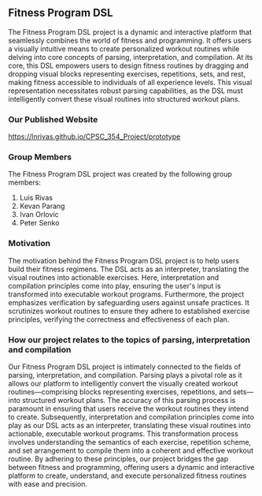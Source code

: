 ## Fitness Program DSL

The Fitness Program DSL project is a dynamic and interactive platform that seamlessly combines the world of fitness and programming. It offers users a visually intuitive means to create personalized workout routines while delving into core concepts of parsing, interpretation, and compilation. At its core, this DSL empowers users to design fitness routines by dragging and dropping visual blocks representing exercises, repetitions, sets, and rest, making fitness accessible to individuals of all experience levels. This visual representation necessitates robust parsing capabilities, as the DSL must intelligently convert these visual routines into structured workout plans.

### Our Published Website
https://lnrivas.github.io/CPSC_354_Project/prototype


### Group Members
The Fitness Program DSL project was created by the following group members:
1. Luis Rivas
2. Kevan Parang
3. Ivan Orlovic
4. Peter Senko

### Motivation
The motivation behind the Fitness Program DSL project is to help users build their fitness regimens. The DSL acts as an interpreter, translating the visual routines into actionable exercises. Here, interpretation and compilation principles come into play, ensuring the user's input is transformed into executable workout programs. Furthermore, the project emphasizes verification by safeguarding users against unsafe practices. It scrutinizes workout routines to ensure they adhere to established exercise principles, verifying the correctness and effectiveness of each plan.

### How our project relates to the topics of parsing, interpretation and compilation
Our Fitness Program DSL project is intimately connected to the fields of parsing, interpretation, and compilation. Parsing plays a pivotal role as it allows our platform to intelligently convert the visually created workout routines—comprising blocks representing exercises, repetitions, and sets—into structured workout plans. The accuracy of this parsing process is paramount in ensuring that users receive the workout routines they intend to create. Subsequently, interpretation and compilation principles come into play as our DSL acts as an interpreter, translating these visual routines into actionable, executable workout programs. This transformation process involves understanding the semantics of each exercise, repetition scheme, and set arrangement to compile them into a coherent and effective workout routine. By adhering to these principles, our project bridges the gap between fitness and programming, offering users a dynamic and interactive platform to create, understand, and execute personalized fitness routines with ease and precision.
